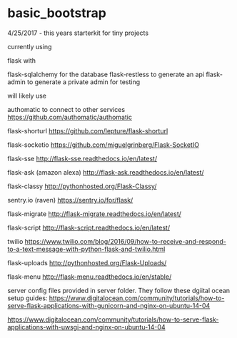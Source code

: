 # basic_bootstrap
4/25/2017 - this years starterkit for tiny projects

currently using

flask with

flask-sqlalchemy for the database
flask-restless to generate an api
flask-admin to generate a private admin for testing


will likely use

authomatic to connect to other services
https://github.com/authomatic/authomatic


flask-shorturl
https://github.com/lepture/flask-shorturl

flask-socketio
https://github.com/miguelgrinberg/Flask-SocketIO

flask-sse
http://flask-sse.readthedocs.io/en/latest/

<!-- flask-user
http://pythonhosted.org/Flask-User/ -->

<!-- flask-themes2
http://flask-themes2.readthedocs.io/en/latest/ -->

<!-- flask-mail
https://pypi.python.org/pypi/Flask-Mail 
this was included with flask-user-->

flask-ask (amazon alexa)
http://flask-ask.readthedocs.io/en/latest/

flask-classy
http://pythonhosted.org/Flask-Classy/

sentry.io (raven)
https://sentry.io/for/flask/

flask-migrate
http://flask-migrate.readthedocs.io/en/latest/

flask-script
http://flask-script.readthedocs.io/en/latest/

twilio
https://www.twilio.com/blog/2016/09/how-to-receive-and-respond-to-a-text-message-with-python-flask-and-twilio.html

flask-uploads
http://pythonhosted.org/Flask-Uploads/

flask-menu
http://flask-menu.readthedocs.io/en/stable/


server config files provided in server folder. They follow these dgiital ocean setup guides:
https://www.digitalocean.com/community/tutorials/how-to-serve-flask-applications-with-gunicorn-and-nginx-on-ubuntu-14-04

https://www.digitalocean.com/community/tutorials/how-to-serve-flask-applications-with-uwsgi-and-nginx-on-ubuntu-14-04





